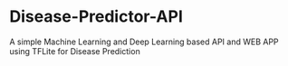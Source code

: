 # Disease-Predictor-API
A simple Machine Learning and Deep Learning based API and WEB APP using TFLite for Disease Prediction
